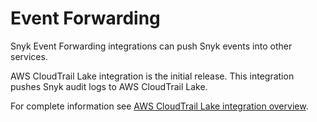 # Event Forwarding

Snyk Event Forwarding integrations can push Snyk events into other services.

AWS CloudTrail Lake integration is the initial release. This integration pushes Snyk audit logs to  AWS CloudTrail Lake.

For complete information see [AWS CloudTrail Lake integration overview](aws-cloudtrail-lake-integration.md).
